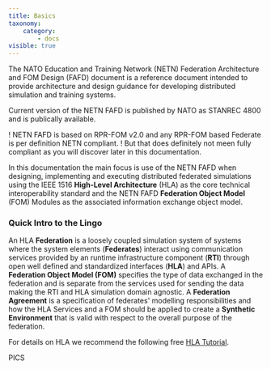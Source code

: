 ```yaml
---
title: Basics
taxonomy:
    category:
        - docs
visible: true
---
```


The NATO Education and Training Network (NETN) Federation Architecture and FOM Design (FAFD)
document is a reference document intended to provide architecture and design guidance for developing
distributed simulation and training systems. 

Current version of the NETN FAFD is published by NATO as STANREC 4800 and is publically available. 

! NETN FAFD is based on RPR-FOM v2.0 and any RPR-FOM based Federate is per definition NETN compliant. 
! But that does definitely not meen fully compliant as you will discover later in this documentation.

In this documentation the main focus is use of the NETN FAFD when designing, implementing and executing distributed 
federated simulations using the IEEE 1516 **High-Level Architecture** (HLA) as the core technical interoperability standard and the NETN FAFD **Federation Object Model** (FOM) Modules as the associated information exchange object model. 

### Quick Intro to the Lingo

An HLA **Federation** is a loosely coupled simulation system of systems where the system elements (**Federates**) interact using communication services provided by an runtime infrastructure component (**RTI**) through open well defined and standardized interfaces (**HLA**) and APIs. A **Federation Object Model (FOM)** specifies the type of data exchanged in the federation and is separate from the services used for sending the data making the RTI and HLA simulation domain agnostic. A **Federation Agreement** is a specification of federates' modelling responsibilities and how the HLA Services and a FOM should be applied to create a **Synthetic Environment** that is valid with respect to the overall purpose of the federation.

For details on HLA we recommend the following free [HLA Tutorial](http://www.pitchtechnologies.com/hlatutorial/).

PICS
